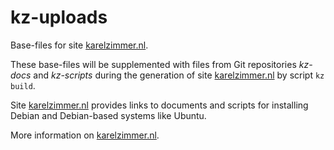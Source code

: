 # kz-uploads

Base-files for site [karelzimmer.nl](https://karelzimmer.nl).

These base-files will be supplemented with files from Git repositories *kz-docs* and *kz-scripts* during the generation of site [karelzimmer.nl](https://karelzimmer.nl) by script `kz build`.

Site [karelzimmer.nl](https://karelzimmer.nl) provides links to documents and scripts for installing Debian and Debian-based systems like Ubuntu.

More information on [karelzimmer.nl](https://karelzimmer.nl).

